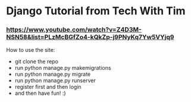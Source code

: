 # Django Tutorial from Tech With Tim
### https://www.youtube.com/watch?v=Z4D3M-NSN58&list=PLzMcBGfZo4-kQkZp-j9PNyKq7Yw5VYjq9

How to use the site:
- git clone the repo
- run python manage.py makemigrations
- run python manage.py migrate
- run python manage.py runserver
- register first and then login
- and then have fun! :)